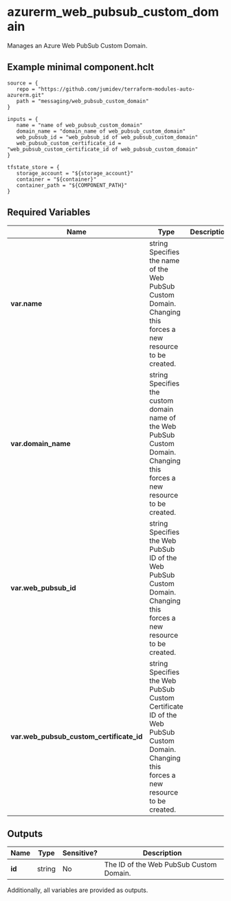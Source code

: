 # azurerm_web_pubsub_custom_domain

Manages an Azure Web PubSub Custom Domain.

## Example minimal component.hclt

```hcl
source = {
   repo = "https://github.com/jumidev/terraform-modules-auto-azurerm.git" 
   path = "messaging/web_pubsub_custom_domain" 
}

inputs = {
   name = "name of web_pubsub_custom_domain" 
   domain_name = "domain_name of web_pubsub_custom_domain" 
   web_pubsub_id = "web_pubsub_id of web_pubsub_custom_domain" 
   web_pubsub_custom_certificate_id = "web_pubsub_custom_certificate_id of web_pubsub_custom_domain" 
}

tfstate_store = {
   storage_account = "${storage_account}" 
   container = "${container}" 
   container_path = "${COMPONENT_PATH}" 
}

```

## Required Variables

| Name | Type |  Description |
| ---- | --------- |  ----------- |
| **var.name** | string  Specifies the name of the Web PubSub Custom Domain. Changing this forces a new resource to be created. | 
| **var.domain_name** | string  Specifies the custom domain name of the Web PubSub Custom Domain. Changing this forces a new resource to be created. | 
| **var.web_pubsub_id** | string  Specifies the Web PubSub ID of the Web PubSub Custom Domain. Changing this forces a new resource to be created. | 
| **var.web_pubsub_custom_certificate_id** | string  Specifies the Web PubSub Custom Certificate ID of the Web PubSub Custom Domain. Changing this forces a new resource to be created. | 



## Outputs

| Name | Type | Sensitive? | Description |
| ---- | ---- | --------- | --------- |
| **id** | string | No  | The ID of the Web PubSub Custom Domain. | 

Additionally, all variables are provided as outputs.
